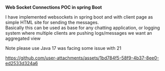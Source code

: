 **Web Socket Connections POC in spring Boot** 

I have implemented websockets in spring boot and with client page as simple HTML site for sending the messages. \
Basically this can be used as base for any chatting application, or logging system where multiple clients are pushing logs/messages we want an aggregated view

Note please use Java 17 was facing some issue with 21


https://github.com/user-attachments/assets/1bd784f5-58f9-4b37-8ee0-ed2533d324a6
